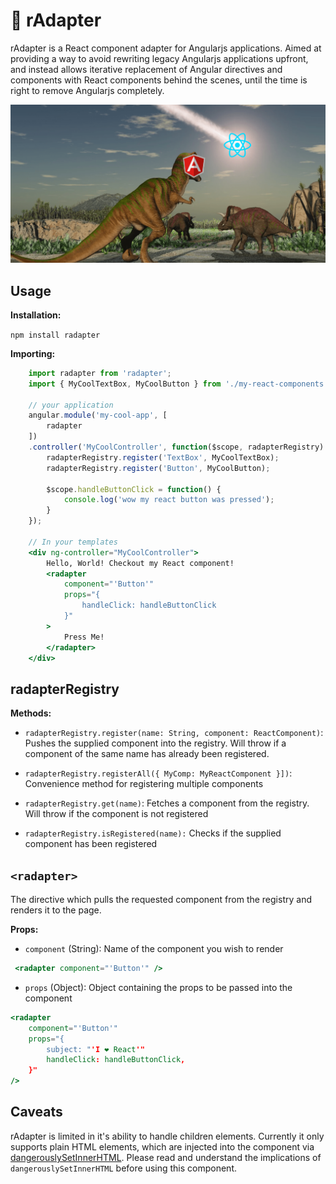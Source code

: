 # 🦖 rAdapter

rAdapter is a React component adapter for Angularjs applications. Aimed at providing a way to avoid rewriting legacy Angularjs applications upfront, and instead allows iterative replacement of Angular directives and components with React components behind the scenes, until the time is right to remove Angularjs completely.

![rAdapter being imported into my app](/hero.png "rAdapter being imported into my app")

## Usage

**Installation:**

`npm install radapter`

**Importing:**

```jsx
    import radapter from 'radapter';
    import { MyCoolTextBox, MyCoolButton } from './my-react-components';

    // your application
    angular.module('my-cool-app', [
        radapter
    ])
    .controller('MyCoolController', function($scope, radapterRegistry) {
        radapterRegistry.register('TextBox', MyCoolTextBox);
        radapterRegistry.register('Button', MyCoolButton);

        $scope.handleButtonClick = function() {
            console.log('wow my react button was pressed');
        }
    });

    // In your templates
    <div ng-controller="MyCoolController">
        Hello, World! Checkout my React component!
        <radapter
            component="'Button'"
            props="{
                handleClick: handleButtonClick
            }"
        >
            Press Me!
        </radapter>
    </div>
```

## radapterRegistry

**Methods:**

- `radapterRegistry.register(name: String, component: ReactComponent)`: Pushes the supplied component into the registry. Will throw if a component of the same name has already been registered.

- `radapterRegistry.registerAll({ MyComp: MyReactComponent }])`: Convenience method for registering multiple components

- `radapterRegistry.get(name)`: Fetches a component from the registry. Will throw if the component is not registered

- `radapterRegistry.isRegistered(name):` Checks if the supplied component has been registered

## `<radapter> `

The directive which pulls the requested component from the registry and renders it to the page.

**Props:**

- `component` (String):  Name of the component you wish to render

```jsx
 <radapter component="'Button'" />
```
- `props` (Object):  Object containing the props to be passed into the component

```jsx
<radapter
    component="'Button'"
    props="{
        subject: "'I ❤️ React'"
        handleClick: handleButtonClick,
    }"
/>
```

## Caveats
rAdapter is limited in it's ability to handle children elements. Currently it only supports plain HTML elements, which are injected into the component via [dangerouslySetInnerHTML](https://reactjs.org/docs/dom-elements.html#dangerouslysetinnerhtml). Please read and understand the implications of `dangerouslySetInnerHTML` before using this component.
